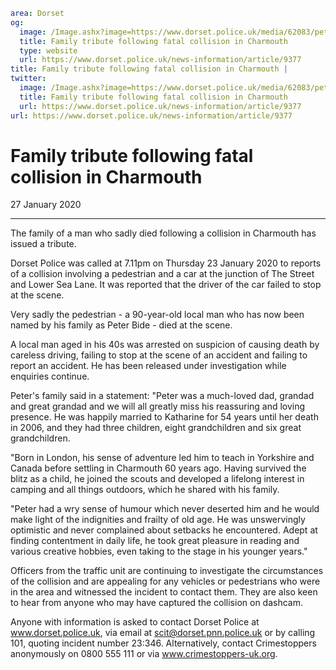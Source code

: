 ```yaml
area: Dorset
og:
  image: /Image.ashx?image=https://www.dorset.police.uk/media/62083/peter-bide-1.jpg&amp;amp;width=150
  title: Family tribute following fatal collision in Charmouth
  type: website
  url: https://www.dorset.police.uk/news-information/article/9377
title: Family tribute following fatal collision in Charmouth |
twitter:
  image: /Image.ashx?image=https://www.dorset.police.uk/media/62083/peter-bide-1.jpg&amp;amp;width=150
  title: Family tribute following fatal collision in Charmouth
  url: https://www.dorset.police.uk/news-information/article/9377
url: https://www.dorset.police.uk/news-information/article/9377
```

# Family tribute following fatal collision in Charmouth

27 January 2020

* * *

The family of a man who sadly died following a collision in Charmouth has issued a tribute.

Dorset Police was called at 7.11pm on Thursday 23 January 2020 to reports of a collision involving a pedestrian and a car at the junction of The Street and Lower Sea Lane. It was reported that the driver of the car failed to stop at the scene.

Very sadly the pedestrian - a 90-year-old local man who has now been named by his family as Peter Bide - died at the scene.

A local man aged in his 40s was arrested on suspicion of causing death by careless driving, failing to stop at the scene of an accident and failing to report an accident. He has been released under investigation while enquiries continue.

Peter's family said in a statement: "Peter was a much-loved dad, grandad and great grandad and we will all greatly miss his reassuring and loving presence. He was happily married to Katharine for 54 years until her death in 2006, and they had three children, eight grandchildren and six great grandchildren.

"Born in London, his sense of adventure led him to teach in Yorkshire and Canada before settling in Charmouth 60 years ago. Having survived the blitz as a child, he joined the scouts and developed a lifelong interest in camping and all things outdoors, which he shared with his family.

"Peter had a wry sense of humour which never deserted him and he would make light of the indignities and frailty of old age. He was unswervingly optimistic and never complained about setbacks he encountered. Adept at finding contentment in daily life, he took great pleasure in reading and various creative hobbies, even taking to the stage in his younger years."

Officers from the traffic unit are continuing to investigate the circumstances of the collision and are appealing for any vehicles or pedestrians who were in the area and witnessed the incident to contact them. They are also keen to hear from anyone who may have captured the collision on dashcam.

Anyone with information is asked to contact Dorset Police at www.dorset.police.uk, via email at scit@dorset.pnn.police.uk or by calling 101, quoting incident number 23:346. Alternatively, contact Crimestoppers anonymously on 0800 555 111 or via www.crimestoppers-uk.org.
